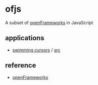 # ofjs
 
A subset of [openFrameworks](https://openframeworks.cc/) in JavaScript

## applications

- [swimming cursors](https://taisukef.github.io/swimming-cursors/) / [src](https://github.com/taisukef/swimming-cursors/)

## reference

- [openFrameworks](https://openframeworks.cc/)
